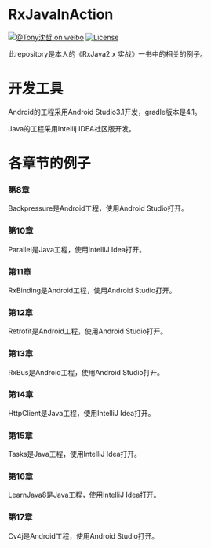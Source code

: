 # RxJavaInAction

[![@Tony沈哲 on weibo](https://img.shields.io/badge/weibo-%40Tony%E6%B2%88%E5%93%B2-blue.svg)](http://www.weibo.com/fengzhizi715)
[![License](https://img.shields.io/badge/license-Apache%202-lightgrey.svg)](https://www.apache.org/licenses/LICENSE-2.0.html)

此repository是本人的《RxJava2.x 实战》一书中的相关的例子。

# 开发工具
Android的工程采用Android Studio3.1开发，gradle版本是4.1。

Java的工程采用Intellij IDEA社区版开发。


# 各章节的例子

### 第8章
Backpressure是Android工程，使用Android Studio打开。

### 第10章
Parallel是Java工程，使用IntelliJ Idea打开。

### 第11章
RxBinding是Android工程，使用Android Studio打开。

### 第12章
Retrofit是Android工程，使用Android Studio打开。

### 第13章
RxBus是Android工程，使用Android Studio打开。

### 第14章
HttpClient是Java工程，使用IntelliJ Idea打开。

### 第15章
Tasks是Java工程，使用IntelliJ Idea打开。

### 第16章
LearnJava8是Java工程，使用IntelliJ Idea打开。

### 第17章
Cv4j是Android工程，使用Android Studio打开。
